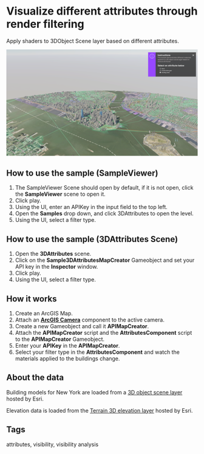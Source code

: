 # Visualize different attributes through render filtering

Apply shaders to 3DObject Scene layer based on different attributes.

![Image of 3DAttributes](MaterialByAttribute.png)

## How to use the sample (SampleViewer)

1. The SampleViewer Scene should open by default, if it is not open, click the **SampleViewer** scene to open it.
2. Click play.
3. Using the UI, enter an APIKey in the input field to the top left. 
4. Open the **Samples** drop down, and click 3DAttributes to open the level.
5. Using the UI, select a filter type.

## How to use the sample (3DAttributes Scene)

1. Open the **3DAttributes** scene.
2. Click on the **Sample3DAttributesMapCreator** Gameobject and set your API key in the **Inspector** window. 
3. Click play.
4. Using the UI, select a filter type.

## How it works

1. Create an ArcGIS Map.
2. Attach an [**ArcGIS Camera**](https://developers.arcgis.com/unity/maps/camera/#arcgis-camera) component to the active camera.
3. Create a new Gameobject and call it **APIMapCreator**.
4. Attach the **APIMapCreator** script and the **AttributesComponent** script to the **APIMapCreator** Gameobject.
5. Enter your **APIKey** in the **APIMapCreator**.
5. Select your filter type in the **AttributesComponent** and watch the materials applied to the buildings change.

## About the data

Building models for New York are loaded from a [3D object scene layer](https://tiles.arcgis.com/tiles/z2tnIkrLQ2BRzr6P/arcgis/rest/services/New_York_LoD2_3D_Buildings/SceneServer/layers/0) hosted by Esri.

Elevation data is loaded from the [Terrain 3D elevation layer](https://www.arcgis.com/home/item.html?id=7029fb60158543ad845c7e1527af11e4) hosted by Esri.

## Tags

attributes, visibility, visibility analysis
